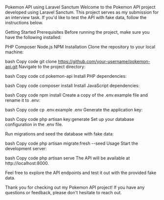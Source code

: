 Pokemon API using Laravel Sanctum
Welcome to the Pokemon API project developed using Laravel Sanctum. This project serves as my submission for an interview task. If you'd like to test the API with fake data, follow the instructions below.

Getting Started
Prerequisites
Before running the project, make sure you have the following installed:

PHP
Composer
Node.js
NPM
Installation
Clone the repository to your local machine:

bash
Copy code
git clone https://github.com/your-username/pokemon-api.git
Navigate to the project directory:

bash
Copy code
cd pokemon-api
Install PHP dependencies:

bash
Copy code
composer install
Install JavaScript dependencies:

bash
Copy code
npm install
Create a copy of the .env.example file and rename it to .env:

bash
Copy code
cp .env.example .env
Generate the application key:

bash
Copy code
php artisan key:generate
Set up your database configuration in the .env file.

Run migrations and seed the database with fake data:

bash
Copy code
php artisan migrate:fresh --seed
Usage
Start the development server:

bash
Copy code
php artisan serve
The API will be available at http://localhost:8000.

Feel free to explore the API endpoints and test it out with the provided fake data.


Thank you for checking out my Pokemon API project! If you have any questions or feedback, please don't hesitate to reach out.

